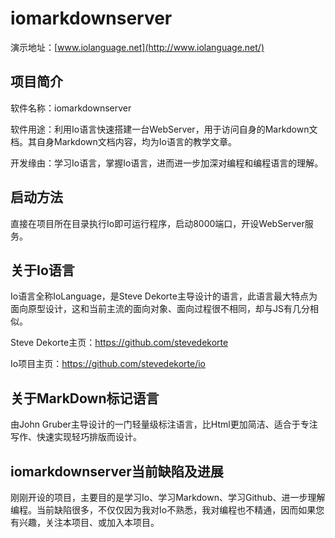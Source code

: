 # iomarkdownserver

演示地址：[www.iolanguage.net](http://www.iolanguage.net/)

## 项目简介

软件名称：iomarkdownserver

软件用途：利用Io语言快速搭建一台WebServer，用于访问自身的Markdown文档。其自身Markdown文档内容，均为Io语言的教学文章。

开发缘由：学习Io语言，掌握Io语言，进而进一步加深对编程和编程语言的理解。

## 启动方法

直接在项目所在目录执行Io即可运行程序，启动8000端口，开设WebServer服务。

## 关于Io语言

Io语言全称IoLanguage，是Steve Dekorte主导设计的语言，此语言最大特点为面向原型设计，这和当前主流的面向对象、面向过程很不相同，却与JS有几分相似。

Steve Dekorte主页：https://github.com/stevedekorte

Io项目主页：https://github.com/stevedekorte/io

## 关于MarkDown标记语言

由John Gruber主导设计的一门轻量级标注语言，比Html更加简洁、适合于专注写作、快速实现轻巧排版而设计。

## iomarkdownserver当前缺陷及进展

刚刚开设的项目，主要目的是学习Io、学习Markdown、学习Github、进一步理解编程。当前缺陷很多，不仅仅因为我对Io不熟悉，我对编程也不精通，因而如果您有兴趣，关注本项目、或加入本项目。
